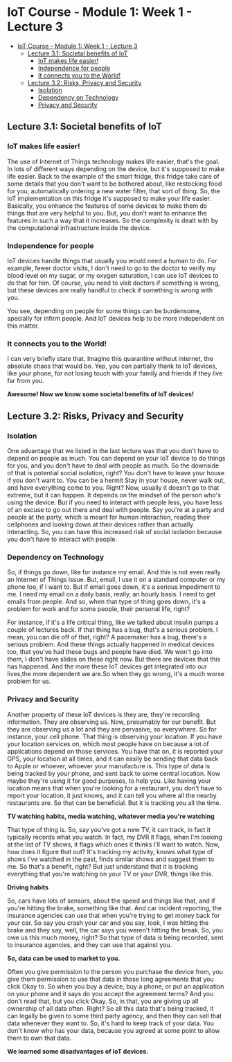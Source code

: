 # IoT Course - Module 1: Week 1 - Lecture 3

- [IoT Course - Module 1: Week 1 - Lecture 3](#iot-course---module-1-week-1---lecture-3)
  - [Lecture 3.1: Societal benefits of IoT](#lecture-31-societal-benefits-of-iot)
    - [IoT makes life easier!](#iot-makes-life-easier)
    - [Independence for people](#independence-for-people)
    - [It connects you to the World!](#it-connects-you-to-the-world)
  - [Lecture 3.2: Risks, Privacy and Security](#lecture-32-risks-privacy-and-security)
    - [Isolation](#isolation)
    - [Dependency on Technology](#dependency-on-technology)
    - [Privacy and Security](#privacy-and-security)

## Lecture 3.1: Societal benefits of IoT

### IoT makes life easier!

The use of Internet of Things technology makes life easier, that's the goal. In lots of different ways depending on the device, but it's supposed to make life easier. Back to the example of the smart fridge, this fridge take care of some details that you don't want to be bothered about, like restocking food for you, automatically ordering a new water filter, that sort of thing. So, the IoT implementation on this fridge it's supposed to make your life easier. Basically, you enhance the features of some devices to make them do things that are very helpful to you. But, you don't want to enhance the features in such a way that it increases. So the complexity is dealt with by the computational infrastructure inside the device. 

### Independence for people

IoT devices handle things that usually you would need a human to do. For example, fewer doctor visits, I don't need to go to the doctor to verify my blood level on my sugar, or my oxygen saturation, I can use IoT devices to do that for him. Of course, you need to visit doctors if something is wrong, but these devices are really handful to check if something is wrong with you.

You see, depending on people for some things can be burdensome, specially for infirm people. And IoT devices help to be more independent on this matter.

### It connects you to the World!

 I can very briefly state that. Imagine this quarantine without internet, the absolute chaos that would be. Yep, you can partially thank to IoT devices, like your phone, for not losing touch with your family and friends if they live far from you.

**Awesome! Now we know some societal benefits of IoT devices!**

## Lecture 3.2: Risks, Privacy and Security

### Isolation

One advantage that we listed in the last lecture was that you don't have to depend on people as much. You can depend on your IoT device to do things for you, and you don't have to deal with people as much. So the downside of that is potential social isolation, right? You don't have to leave your house if you don't want to. You can be a hermit Stay in your house, never walk out, and have everything come to you. Right? Now, usually it doesn't go to that extreme, but it can happen. It depends on the mindset of the person who's using the device. But if you need to interact with people less, you have less of an excuse to go out there and deal with people. Say you're at a party and people at the party, which is meant for human interaction, reading their cellphones and looking down at their devices rather than actually interacting. So, you can have this increased risk of social isolation because you don't have to interact with people. 

### Dependency on Technology

So, if things go down, like for instance my email. And this is not even really an Internet of Things issue. But, email, I use it on a standard computer or my phone too, if I want to. But if email goes down, it's a serious impediment to me. I need my email on a daily basis, really, an hourly basis. I need to get emails from people. And so, when that type of thing goes down, it's a problem for work and for some people, their personal life, right?


For instance, if it's a life critical thing, like we talked about insulin pumps a couple of lectures back. If that thing has a bug, that's a serious problem. I mean, you can die off of that, right? A pacemaker has a bug, there's a serious problem. And these things actually happened in medical devices too, that you've had these bugs and people have died. We won't go into them, I don't have slides on these right now. But there are devices that this has happened. And the more these IoT devices get integrated into our lives,the more dependent we are.So when they go wrong, it's a much worse problem for us. 

### Privacy and Security

Another property of these IoT devices is they are, they're recording information. They are observing us. Now, presumably for our benefit. But they are observing us a lot and they are pervasive, so everywhere. So for instance, your cell phone. That thing is observing your location. If you have your location services on, which most people have on because a lot of applications depend on those services. You have that on, it is reported your GPS, your location at all times, and it can easily be sending that data back to Apple or whoever, whoever your manufacture is. This type of data is being tracked by your phone, and sent back to some central location. Now maybe they're using it for good purposes, to help you. Like having your location means that when you're looking for a restaurant, you don't have to report your location, it just knows, and it can tell you where all the nearby restaurants are. So that can be beneficial. But it is tracking you all the time.

**TV watching habits, media watching, whatever media you're watching** 

That type of thing is. So, say you've got a new TV, it can track, in fact it typically records what you watch. In fact, my DVR it flags, when I'm looking at the list of TV shows, it flags which ones it thinks I'll want to watch. Now, how does it figure that out? It's tracking my activity, knows what type of shows I've watched in the past, finds similar shows and suggest them to me. So that's a benefit, right? But just understand that it is tracking everything that you're watching on your TV or your DVR, things like this. 

**Driving habits** 

So, cars have lots of sensors, about the speed and things like that, and if you're hitting the brake, something like that. And car incident reporting, the insurance agencies can use that when you're trying to get money back for your car. So say you crash your car and you say, look, I was hitting the brake and they say, well, the car says you weren't hitting the break. So, you owe us this much money, right? So that type of data is being recorded, sent to insurance agencies, and they can use that against you. 

**So, data can be used to market to you.**

Often you give permission to the person you purchase the device from, you give them permission to use that data in those long agreements that you click Okay to. So when you buy a device, buy a phone, or put an application on your phone and it says do you accept the agreement terms? And you don't read that, but you click Okay. So, in that, you are giving up all ownership of all data often. Right? So all this data that's being tracked, it can legally be given to some third party agency, and then they can sell that data whenever they want to. So, it's hard to keep track of your data. You don't know who has your data, because you agreed at some point to allow them to own that data.

**We learned some disadvantages of IoT devices.**

